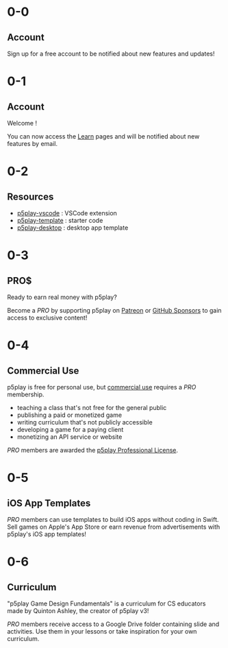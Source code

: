 # 0-0

## Account

Sign up for a free account to be notified about new features and updates!

# 0-1

## Account

Welcome <span id="username"></span>!

You can now access the [Learn](../learn) pages and will be notified about new features by email.

# 0-2

## Resources

- [p5play-vscode](https://github.com/quinton-ashley/p5play-vscode) : VSCode extension
- [p5play-template](https://github.com/quinton-ashley/p5play-template) : starter code
- [p5play-desktop](https://github.com/quinton-ashley/p5play-desktop) : desktop app template

# 0-3

## PRO$

Ready to earn real money with p5play?

Become a _PRO_ by supporting p5play on [Patreon](https://www.patreon.com/p5play) or [GitHub Sponsors](https://github.com/sponsors/quinton-ashley) to gain access to exclusive content!

# 0-4

## Commercial Use

p5play is free for personal use, but [commercial use](https://github.com/quinton-ashley/p5play-web/blob/main/LICENSING.md) requires a _PRO_ membership.

- teaching a class that's not free for the general public
- publishing a paid or monetized game
- writing curriculum that's not publicly accessible
- developing a game for a paying client
- monetizing an API service or website

_PRO_ members are awarded the [p5play Professional License](https://github.com/quinton-ashley/p5play-web/blob/main/pro/LICENSE.md).

# 0-5

## iOS App Templates

_PRO_ members can use templates to build iOS apps without coding in Swift. Sell games on Apple's App Store or earn revenue from advertisements with p5play's iOS app templates!

# 0-6

## Curriculum

"p5play Game Design Fundamentals" is a curriculum for CS educators made by Quinton Ashley, the creator of p5play v3!

_PRO_ members receive access to a Google Drive folder containing slide and activities. Use them in your lessons or take inspiration for your own curriculum.
